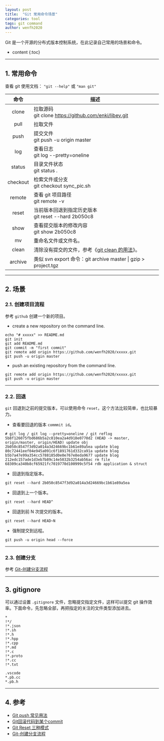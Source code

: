 ```yaml
---
layout: post
title:  "Git 常用命令场景"
categories: tool
tags: git command
author: wenfh2020
---
```


Git 是一个开源的分布式版本控制系统，在此记录自己常用的场景和命令。



* content
{:toc}

---

## 1. 常用命令

查看 git 使用文档： `"git --help"` 或 `"man git"`

|   命令   | 描述                                                                                                                                 |
| :------: | ------------------------------------------------------------------------------------------------------------------------------------ |
|  clone   | 拉取源码 <br/>git clone https://github.com/enki/libev.git                                                                            |
|   pull   | 拉取文件                                                                                                                             |
|   push   | 提交文件<br/>git push -u origin master                                                                                               |
|   log    | 查看日志<br/>git log --pretty=oneline                                                                                                |
|  status  | 目录文件状态<br/>git status .                                                                                                        |
| checkout | 检索文件或分支<br/>git checkout sync_pic.sh                                                                                          |
|  remote  | 查看 git 项目路径<br/>git remote -v                                                                                                  |
|  reset   | 当前版本回退到指定历史版本  <br/>git reset --hard 2b050c8                                                                            |
|   show   | 查看提交版本的修改内容 <br/>  git show 2b050c8                                                                                       |
|    mv    | 重命名文件或文件名。                                                                                                                 |
|  clean   | 清除没有提交的文件，参考《[git clean 的用法](https://www.jianshu.com/p/0b05ef199749)》。                                             |
| archive  | 类似 svn export 命令：git archive master                                                                       \| gzip > project.tgz |

---

## 2. 场景

### 2.1. 创建项目流程

参考 `github` 创建一个新的项目。

* create a new repository on the command line.

```shell
echo "# xxxxx" >> README.md
git init
git add README.md
git commit -m "first commit"
git remote add origin https://github.com/wenfh2020/xxxxx.git
git push -u origin master
```

* push an existing repository from the command line.

```shell
git remote add origin https://github.com/wenfh2020/xxxxx.git
git push -u origin master
```

---

### 2.2. 回退

`git` 回退到之前的提交版本，可以使用命令 `reset`，这个方法比较简单，也比较暴力。

* 查看要回退的版本 `commmit id`。

```shell
# git log / git log --pretty=oneline / git reflog
5b8f126075fbd686b5a2c810ea2a4d918e0770d2 (HEAD -> master, origin/master, origin/HEAD) update obj
2b050c8547f3d92a014a3d24669bc1b61e89a5ea update blog
80c72441eef04e945a091c6f1891761d332ca91a update blog
b5b7a47e99a354cc5788185d0e0e767e8eda9677 update blog
212edc157ade1d3eb7b89c14e5032b3254ab56ac rm file
68309ca340b8cf65921fc7019770d100999c5f54 rdb application & struct
```

* 回退到指定版本。

```shell
git reset --hard 2b050c8547f3d92a014a3d24669bc1b61e89a5ea
```

* 回退到上一个版本。

```shell
git reset --hard HEAD^
```

* 回退到前 N 次提交的版本。

```shell
git reset --hard HEAD~N
```

* 强制提交到远程。

```shell
git push -u origin head --force
```

---

### 2.3. 创建分支

参考 [Git-创建分支流程](https://blog.csdn.net/zhangsify/article/details/80546069)

---

## 3. gitignore

可以通过设置 `.gitignore` 文件，忽略提交指定文件，这样可以提交 git 操作效率。下面命令，先忽略全部，再把指定的关注的文件类型添加进去。

```shell
*
!*/
!*.json
!*.sh
!*.h
!*.hpp
!*.cpp
!*.md
!*.c
!*.proto
!*.cc
!*.txt

.vscode
*.pb.cc
*.pb.h
```

---

## 4. 参考

* [Git push 常见用法](https://www.cnblogs.com/qianqiannian/p/6008140.html)
* [Git回滚代码到某个commit](https://www.cnblogs.com/hukuangjie/p/11369434.html)
* [Git Reset 三种模式](https://www.jianshu.com/p/c2ec5f06cf1a)
* [Git-创建分支流程](https://blog.csdn.net/zhangsify/article/details/80546069)
